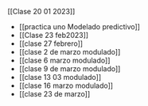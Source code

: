[[Clase 20 01 2023]] 
- [[practica uno Modelado predictivo]] 
- [[Clase 23 feb2023]] 
- [[clase 27 febrero]] 
- [[clase 2 de marzo modulado]] 
- [[clase 6 marzo modulado]] 
- [[clase 9 de marzo modulado]] 
- [[clase 13 03 modulado]] 
- [[clase 16 marzo modulado]] 
- [[clase 23 de marzo]] 